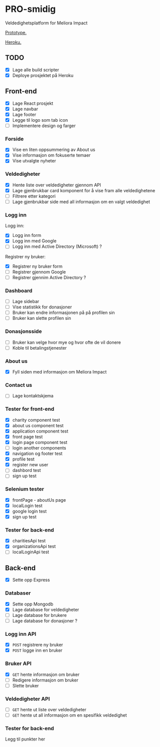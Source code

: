 # PRO-smidig
Veldedighetsplatform for Meliora Impact

[Prototype.](https://www.figma.com/file/ton1erJaL488rYxoApisfM/prototype-pt-2?node-id=0%3A1) 

[Heroku.](https://pro201-smidig.herokuapp.com/)

## TODO

* [x] Lage alle build scripter
* [x] Deploye prosjektet på Heroku

## Front-end

* [x] Lage React prosjekt
* [x] Lage navbar
* [x] Lage footer
* [x] Legge til logo som tab icon
* [ ] Implementere design og farger

### Forside

* [x] Vise en liten oppsummering av About us
* [x] Vise informasjon om fokuserte temaer
* [x] Vise utvalgte nyheter

### Veldedigheter

* [x] Hente liste over veldedigheter gjennom API
* [x] Lage gjenbrukbar card komponent for å vise fram alle veldedighetene
* [ ] Filtrere etter kategori
* [ ] Lage gjenbrukbar side med all informasjon om en valgt veldedighet 

### Logg inn

Logg inn:
* [x] Logg inn form
* [x] Logg inn med Google
* [ ] Logg inn med Active Directory (Microsoft) ?

Registrer ny bruker:
* [x] Registrer ny bruker form
* [ ] Registrer gjennom Google
* [ ] Registrer gjennim Active Directory ?

### Dashboard

* [ ] Lage sidebar
* [ ] Vise statistikk for donasjoner
* [ ] Bruker kan endre informasjonen på på profilen sin
* [ ] Bruker kan slette profilen sin

### Donasjonsside

* [ ] Bruker kan velge hvor mye og hvor ofte de vil donere
* [ ] Koble til betalingstjenester

### About us

* [x] Fyll siden med informasjon om Meliora Impact

### Contact us

* [ ] Lage kontaktskjema

### Tester for front-end

* [x] charity component test
* [x] about us component test
* [x] application component test
* [x] front page test
* [x] login page component test
* [ ] login another components
* [x] navigation og footer test
* [x] profile test
* [x] register new user   
* [ ] dashbord test
* [ ] sign up test

### Selenium tester

* [x] frontPage - aboutUs page
* [x] localLogin test
* [x] google login test
* [x] sign up test

### Tester for back-end

* [x] charitiesApi test
* [x] organizationsApi test
* [ ] localLoginApi test

## Back-end

* [x] Sette opp Express

### Databaser

* [x] Sette opp Mongodb
* [x] Lage database for veldedigheter
* [ ] Lage database for brukere
* [ ] Lage database for donasjoner ?

### Logg inn API

* [x] `POST` registrere ny bruker
* [x] `POST` logge inn en bruker

### Bruker API

* [x] `GET` hente informasjon om bruker
* [ ] Redigere informasjon om bruker
* [ ] Slette bruker

### Veldedigheter API

* [ ] `GET` hente ut liste over veldedigheter
* [ ] `GET` hente ut all informasjon om en spesifikk veldedighet

### Tester for back-end

Legg til punkter her
